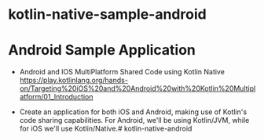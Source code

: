 # kotlin-native-sample-android

# Android Sample Application

 - Android and IOS MultiPlatform Shared Code using Kotlin Native
   https://play.kotlinlang.org/hands-on/Targeting%20iOS%20and%20Android%20with%20Kotlin%20Multiplatform/01_Introduction

 - Create an application for both iOS and Android, making use of Kotlin's code sharing capabilities. For Android, we'll be using Kotlin/JVM, while for iOS we'll use Kotlin/Native.# kotlin-native-android
